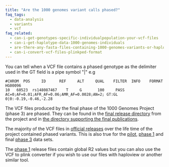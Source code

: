 ```yaml
---
title: "Are the 1000 genomes variant calls phased?"
faq_tags:
  - data-analysis
  - variants
  - vcf
faq_related:
  - can-i-get-genotypes-specific-individualpopulation-your-vcf-files
  - can-i-get-haplotype-data-1000-genomes-individuals
  - are-there-any-fasta-files-containing-1000-genomes-variants-or-haplotypes
  - can-i-convert-vcf-files-plinkped-format
---
```

                    
You can tell when a VCF file contains a phased genotype as the delimiter used in the GT field is a pipe symbol "|" e.g

    #CHROM  POS     ID      REF     ALT     QUAL    FILTER  INFO    FORMAT  HG00096
    10   60523  rs148087467    T     G       100     PASS    AC=0;AF=0.01;AFR_AF=0.06;AMR_AF=0.0028;AN=2; GT:GL 0|0:-0.19,-0.46,-2.28

The VCF files produced by the final phase of the 1000 Genomes Project (phase 3) are phased. They can be found in the [final release directory](ftp://ftp.1000genomes.ebi.ac.uk/vol1/ftp/release/20130502/) from the project and in [the directory supporting the final publications](ftp://ftp.1000genomes.ebi.ac.uk/vol1/ftp/phase3/integrated_sv_map/).

The majority of the VCF files in [official releases](ftp://ftp.1000genomes.ebi.ac.uk/vol1/ftp/release/) over the life time of the project contained phased variants. This is also true for the [pilot](ftp://ftp.1000genomes.ebi.ac.uk/vol1/ftp/pilot_data/paper_data_sets/a_map_of_human_variation/), [phase 1](ftp://ftp.1000genomes.ebi.ac.uk/vol1/ftp/phase1/analysis_results/integrated_call_sets/)  and final [phase 3](ftp://ftp.1000genomes.ebi.ac.uk/vol1/ftp/phase3/integrated_sv_map/) data sets. 

The [phase 1](ftp://ftp.1000genomes.ebi.ac.uk/vol1/ftp/phase1/analysis_results/integrated_call_sets/) release files contain global R2 values but you can also use the VCF to plink converter if you wish to use our files with haploview or another similar tool.
